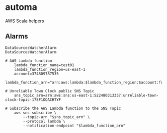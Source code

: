 # automa
AWS Scala helpers

## Alarms
    DataSourcesWatcherAlarm
    DataSourcesWatcherAlarm


```
# AWS Lambda function
    lambda_function_name=test01
    lambda_function_region=us-east-1
    account=374809787535
    lambda_function_arn="arn:aws:lambda:$lambda_function_region:$account:function:$lambda_function_name"

# Unreliable Town Clock public SNS Topic
    sns_topic_arn=arn:aws:sns:us-east-1:522480313337:unreliable-town-clock-topic-178F1OQACHTYF

# Subscribe the AWS Lambda function to the SNS Topic
    aws sns subscribe \
        --topic-arn "$sns_topic_arn" \
        --protocol lambda \
        --notification-endpoint "$lambda_function_arn"
```